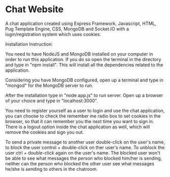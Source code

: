 # Chat Website
A chat application created using Express Framework, Javascript, HTML, Pug Template Engine, CSS, MongoDB and Socket.IO with a login/registration system which uses cookies.

Installation Instruction:

You need to have NodeJS and MongoDB installed on your computer in order to run this application. If you do so open the terminal in the directory and type in "npm install". This will install all the dependencies related to the application.

Considering you have MongoDB configured, open up a terminal and type in "mongod" for the MongoDB server to run. 

After the installation type in "node app.js" to run server. Open up a browser of your choice and type in "localhost:3000". 

You need to register yourself as a user to login and use the chat application, you can choose to check the remember me radio box to set cookies in the browser, so that it can remember you the next time you want to sign in. There is a logout option inside the chat application as well, which will remove the cookies and sign you out.

To send a private message to another user double-click on the user's name, to block the user control + double-click on ther user's name.
To unblock the user ctrl + double-click again on the user's name. The blocked user won't be able to see what messages the person who blocked him/her is sending, neither can the person who blocked the other user see what messages he/she is sending to others in the chatroom.


